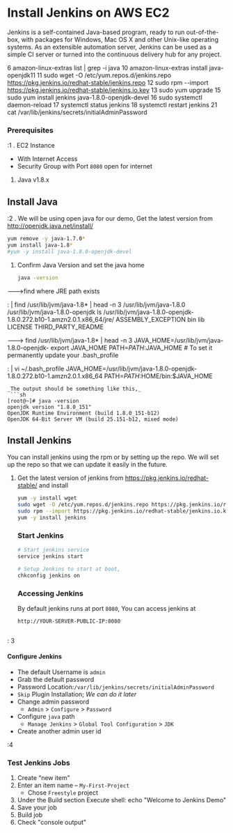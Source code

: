 # Install Jenkins on AWS EC2
Jenkins is a self-contained Java-based program, ready to run out-of-the-box, with packages for Windows, Mac OS X and other Unix-like operating systems. As an extensible automation server, Jenkins can be used as a simple CI server or turned into the continuous delivery hub for any project.


   6  amazon-linux-extras list | grep -i java
   10  amazon-linux-extras  install java-openjdk11
   11  sudo wget -O /etc/yum.repos.d/jenkins.repo     https://pkg.jenkins.io/redhat-stable/jenkins.repo
   12  sudo rpm --import https://pkg.jenkins.io/redhat-stable/jenkins.io.key
   13  sudo yum upgrade
   15  sudo yum install jenkins java-1.8.0-openjdk-devel
   16  sudo systemctl daemon-reload
   17  systemctl status jenkins
   18  systemctl restart  jenkins
   21  cat /var/lib/jenkins/secrets/initialAdminPassword




### Prerequisites
:1
. EC2 Instance 
   - With Internet Access
   - Security Group with Port `8080` open for internet
1. Java v1.8.x 

## Install Java
:2
. We will be using open java for our demo, Get the latest version from http://openjdk.java.net/install/
   ```sh
   yum remove -y java-1.7.0*
   yum install java-1.8*
   #yum -y install java-1.8.0-openjdk-devel
   ```

1. Confirm Java Version and set the java home
   ```sh
   java -version
   
--->find where JRE path exists

 : | 
    find /usr/lib/jvm/java-1.8* | head -n 3
    /usr/lib/jvm/java-1.8.0
    /usr/lib/jvm/java-1.8.0-openjdk
    ls /usr/lib/jvm/java-1.8.0-openjdk-1.8.0.272.b10-1.amzn2.0.1.x86_64/jre/
    ASSEMBLY_EXCEPTION  bin  lib  LICENSE  THIRD_PARTY_README


--->   find /usr/lib/jvm/java-1.8* | head -n 3
   JAVA_HOME=/usr/lib/jvm/java-1.8.0-openjdk-<Java version which seen in the above output>
   export JAVA_HOME
   PATH=$PATH:$JAVA_HOME
    # To set it permanently update your .bash_profile
 
: | 
   vi ~/.bash_profile
   JAVA_HOME=/usr/lib/jvm/java-1.8.0-openjdk-1.8.0.272.b10-1.amzn2.0.1.x86_64
   PATH=$PATH:$HOME/bin:$JAVA_HOME

   ```
   _The output should be something like this,_
    ```sh
   [root@~]# java -version
   openjdk version "1.8.0_151"
   OpenJDK Runtime Environment (build 1.8.0_151-b12)
   OpenJDK 64-Bit Server VM (build 25.151-b12, mixed mode)
   ```

## Install Jenkins
 You can install jenkins using the rpm or by setting up the repo. We will set up the repo so that we can update it easily in the future.
1. Get the latest version of jenkins from https://pkg.jenkins.io/redhat-stable/ and install
   ```sh
   yum -y install wget
   sudo wget -O /etc/yum.repos.d/jenkins.repo https://pkg.jenkins.io/redhat-stable/jenkins.repo
   sudo rpm --import https://pkg.jenkins.io/redhat-stable/jenkins.io.key
   yum -y install jenkins
   ```

   ### Start Jenkins
   ```sh
   # Start jenkins service
   service jenkins start

   # Setup Jenkins to start at boot,
   chkconfig jenkins on
   ```

   ### Accessing Jenkins
   By default jenkins runs at port `8080`, You can access jenkins at
   ```sh
   http://YOUR-SERVER-PUBLIC-IP:8080
   
   
   
   ```
: 3
  #### Configure Jenkins
- The default Username is `admin`
- Grab the default password 
- Password Location:`/var/lib/jenkins/secrets/initialAdminPassword`
- `Skip` Plugin Installation; _We can do it later_
- Change admin password
   - `Admin` > `Configure` > `Password`
- Configure `java` path
  - `Manage Jenkins` > `Global Tool Configuration` > `JDK`  
- Create another admin user id



:4
### Test Jenkins Jobs
1. Create “new item”
1. Enter an item name – `My-First-Project`
   - Chose `Freestyle` project
1. Under the Build section
	Execute shell: echo "Welcome to Jenkins Demo"
1. Save your job 
1. Build job
1. Check "console output"

